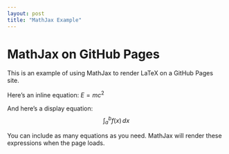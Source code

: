 ```yaml
---
layout: post
title: "MathJax Example"
---
```


<!-- Include the MathJax script for LaTeX rendering -->
<script type="text/javascript" async
  src="https://cdnjs.cloudflare.com/ajax/libs/mathjax/2.7.7/MathJax.js?config=TeX-MML-AM_CHTML">
</script>
<script type="text/x-mathjax-config">
    MathJax.Hub.Config({
        tex2jax: {inlineMath: [['$','$'], ['\\(','\\)']]},
        "HTML-CSS": { scale: 90 }
    });
</script>

# MathJax on GitHub Pages

This is an example of using MathJax to render LaTeX on a GitHub Pages site.

Here’s an inline equation: $E = mc^2$

And here’s a display equation:
$$
\int_{a}^{b} f(x) \,dx
$$

You can include as many equations as you need. MathJax will render these expressions when the page loads.

